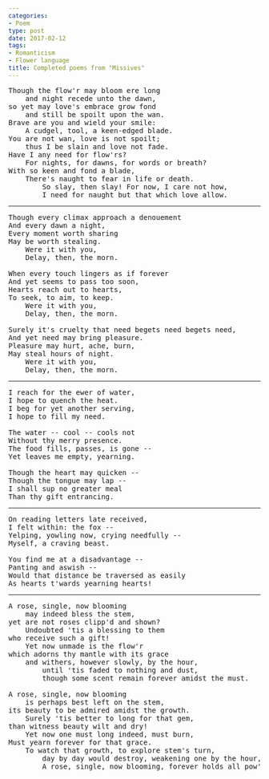 ```yaml
---
categories:
- Poem
type: post
date: 2017-02-12
tags:
- Romanticism
- Flower language
title: Completed poems from "Missives"
---
```


<pre class="verse">
Though the flow'r may bloom ere long
    and night recede unto the dawn,
so yet may love's embrace grow fond
    and still be spoilt upon the wan.
Brave are you and wield your smile:
    A cudgel, tool, a keen-edged blade.
You are not wan, love is not spoilt;
    thus I be slain and love not fade.
Have I any need for flow'rs?
    For nights, for dawns, for words or breath?
With so keen and fond a blade,
    There's naught to fear in life or death.
        So slay, then slay! For now, I care not how,
        I need for naught but that which love allow.
</pre>

-----

<pre class="verse">
Though every climax approach a denouement
And every dawn a night,
Every moment worth sharing
May be worth stealing.
    Were it with you,
    Delay, then, the morn.

When every touch lingers as if forever
And yet seems to pass too soon,
Hearts reach out to hearts,
To seek, to aim, to keep.
    Were it with you,
    Delay, then, the morn.

Surely it's cruelty that need begets need begets need,
And yet need may bring pleasure.
Pleasure may hurt, ache, burn,
May steal hours of night.
    Were it with you,
    Delay, then, the morn.
</pre>

-----

<pre class="verse">
I reach for the ewer of water,
I hope to quench the heat.
I beg for yet another serving,
I hope to fill my need.

The water -- cool -- cools not
Without thy merry presence.
The food fills, passes, is gone --
Yet leaves me empty, yearning.

Though the heart may quicken --
Though the tongue may lap --
I shall sup no greater meal
Than thy gift entrancing.
</pre>

-----

<pre class="verse">
On reading letters late received,
I felt within: the fox --
Yelping, yowling now, crying needfully --
Myself, a craving beast.

You find me at a disadvantage --
Panting and aswish --
Would that distance be traversed as easily
As hearts t'wards yearning hearts!
</pre>

-----

<pre class="verse">
A rose, single, now blooming
    may indeed bless the stem,
yet are not roses clipp'd and shown?
    Undoubted 'tis a blessing to them
who receive such a gift!
    Yet now unmade is the flow'r
which adorns thy mantle with its grace
    and withers, however slowly, by the hour,
        until 'tis faded to nothing and dust,
        though some scent remain forever amidst the must.

A rose, single, now blooming
    is perhaps best left on the stem,
its beauty to be admired amidst the growth.
    Surely 'tis better to long for that gem,
than witness beauty wilt and dry!
    Yet now one must long indeed, must burn,
Must yearn forever for that grace.
    To watch that growth, to explore stem's turn,
        day by day would destroy, weakening one by the hour,
        A rose, single, now blooming, forever holds all pow'r.
</pre>
